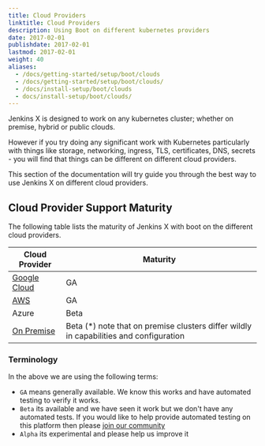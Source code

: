 ```yaml
---
title: Cloud Providers
linktitle: Cloud Providers
description: Using Boot on different kubernetes providers
date: 2017-02-01
publishdate: 2017-02-01
lastmod: 2017-02-01
weight: 40
aliases:
  - /docs/getting-started/setup/boot/clouds
  - /docs/getting-started/setup/boot/clouds/
  - /docs/install-setup/boot/clouds
  - docs/install-setup/boot/clouds/
---
```


Jenkins X is designed to work on any kubernetes cluster; whether on premise, hybrid or public clouds.

However if you try doing any significant work with Kubernetes particularly with things like storage, networking, ingress, TLS, certificates, DNS, secrets - you will find that things can be different on different cloud providers.

This section of the documentation will try guide you through the best way to use Jenkins X on different cloud providers.

## Cloud Provider Support Maturity

The following table lists the maturity of Jenkins X with boot on the different cloud providers. 

| Cloud Provider  | Maturity |
| ------------- | ------------- |
| [Google Cloud](google/) | GA  |
| [AWS](amazon/)  | GA  |
| Azure | Beta  |
| [On Premise](on-premise/) | Beta (*) note that on premise clusters differ wildly in capabilities and configuration |

### Terminology

In the above we are using the following terms:

* `GA` means generally available. We know this works and have automated testing to verify it works.
* `Beta` its available and we have seen it work but we don't have any automated tests. If you would like to help provide automated testing on this platform then please [join our community](/community/) 
* `Alpha` its experimental and please help us improve it


 